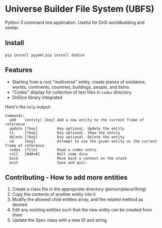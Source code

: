 # Universe Builder File System (UBFS)

Python 3 command line application. Useful for DnD worldbuilding and similar.

## Install

`pip install pyyaml`
`pip install dndice`

## Features

* Starting from a root "multiverse" entity, create planes of existance, worlds, continents, countries, buildings, people, and items.
* "Codex" display for collection of text files in `codex` directory
* DnDice library integrated

Here's the `help` output:

```
Commands:
  add    [entity] [key] Add a new entity to the current frame of reference
  update [?key]         Key optional. Update the entity
  ls     [?key]         Key optional. Show the entity
  delete [?key]         Key optional. Delete the entity
  cd     [key]          Attempt to use the given entity as the current frame of reference
  codex  [file]         Read a codex entry.
  roll   [#d#+#]        Roll some dice
  back                  Move back a context on the stack
  exit                  Save and quit.
```

## Contributing - How to add more entities

1. Create a class file in the appropriate directory (person/place/thing)
2. Copy the contents of another entity into it
3. Modify the allowed child entities array, and the related method as desired
4. Edit any existing entities such that the new entity can be created from them
5. Update the Spec class with a new ID and string


